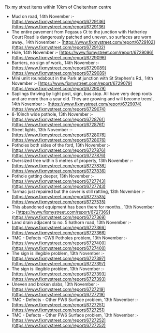 Fix my street items within 10km of Cheltenham centre

<!-- fix_marker starts -->

- Mud on road, 14th November :- [https://www.fixmystreet.com/report/6729136](https://www.fixmystreet.com/report/6729136)
- The entire pavement from Pegasus Ct to the junction with Hatherley Court Road is dangerously patched and uneven, so surfaces are worn away., 14th November :- [https://www.fixmystreet.com/report/6729102](https://www.fixmystreet.com/report/6729102)
- Hole, 14th November :- [https://www.fixmystreet.com/report/6729096](https://www.fixmystreet.com/report/6729096)
- Barriers, no sign of work., 14th November :- [https://www.fixmystreet.com/report/6729089](https://www.fixmystreet.com/report/6729089)
- Mini unlit roundabout in the Park at junction with St Stephen's Rd., 14th November :- [https://www.fixmystreet.com/report/6729079](https://www.fixmystreet.com/report/6729079)
- Saplings thriving by light post, sign, bus stop. All have very deep roots and are more than a year old. They are growing and will become trees!, 14th November :- [https://www.fixmystreet.com/report/6729074](https://www.fixmystreet.com/report/6729074)
- 8-10inch wide pothole, 13th November :- [https://www.fixmystreet.com/report/6728761](https://www.fixmystreet.com/report/6728761)
- Street lights, 13th November :- [https://www.fixmystreet.com/report/6728076](https://www.fixmystreet.com/report/6728076)
- Potholes both sides of the ford, 13th November :- [https://www.fixmystreet.com/report/6727876](https://www.fixmystreet.com/report/6727876)
- Oversized tree within 5 metres of property, 13th November :- [https://www.fixmystreet.com/report/6727836](https://www.fixmystreet.com/report/6727836)
- Pothole getting deeper, 13th November :- [https://www.fixmystreet.com/report/6727743](https://www.fixmystreet.com/report/6727743)
- Tarmac just repaired but the cover is still rattling, 13th November :- [https://www.fixmystreet.com/report/6727535](https://www.fixmystreet.com/report/6727535)
- This abandoned equipment has been there for months., 13th November :- [https://www.fixmystreet.com/report/6727369](https://www.fixmystreet.com/report/6727369)
- Land drain adjacent to no. 5 hathorn road, 13th November :- [https://www.fixmystreet.com/report/6727366](https://www.fixmystreet.com/report/6727366)
- TMC - Defects -CW6 Potholes  problem, 13th November :- [https://www.fixmystreet.com/report/6727400](https://www.fixmystreet.com/report/6727400)
- The sign is illegible problem, 13th November :- [https://www.fixmystreet.com/report/6727397](https://www.fixmystreet.com/report/6727397)
- The sign is illegible problem, 13th November :- [https://www.fixmystreet.com/report/6727393](https://www.fixmystreet.com/report/6727393)
- Uneven and broken slabs, 13th November :- [https://www.fixmystreet.com/report/6727219](https://www.fixmystreet.com/report/6727219)
- TMC - Defects - Other FW6  Surface problem, 13th November :- [https://www.fixmystreet.com/report/6727251](https://www.fixmystreet.com/report/6727251)
- TMC - Defects - Other FW6  Surface problem, 13th November :- [https://www.fixmystreet.com/report/6727252](https://www.fixmystreet.com/report/6727252)

<!-- fix_marker ends -->